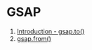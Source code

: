# GSAP
1. [Introduction - gsap.to()](https://vigneshvaranasi.github.io/FSWD/GSAP/01-Introduction/)
2. [gsap.from()](https://vigneshvaranasi.github.io/FSWD/GSAP/02-gasp.from()/)